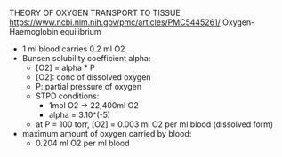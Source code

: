 THEORY OF OXYGEN TRANSPORT TO TISSUE
https://www.ncbi.nlm.nih.gov/pmc/articles/PMC5445261/ 
Oxygen-Haemoglobin equilibrium
- 1 ml blood carries 0.2 ml O2
- Bunsen solubility coefficient alpha:
  - [O2] = alpha * P
  - [O2]: conc of dissolved oxygen
  - P: partial pressure of oxygen
  - STPD conditions:
    - 1mol O2 -> 22,400ml O2
    - alpha = 3.10^(-5)
  - at P = 100 torr, [O2] = 0.003 ml O2 per ml blood (dissolved form)
- maximum amount of oxygen carried by blood:
  - 0.204 ml O2 per ml blood 
